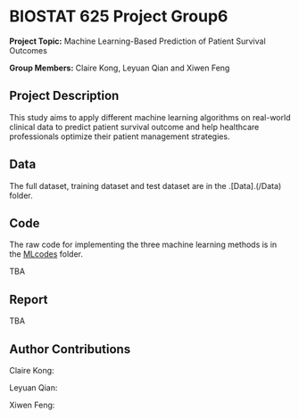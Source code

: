 # BIOSTAT 625 Project Group6
**Project Topic:** Machine Learning-Based Prediction of Patient Survival Outcomes

**Group Members:** Claire Kong, Leyuan Qian and Xiwen Feng

## Project Description

This study aims to apply different machine learning algorithms on real-world clinical data to predict patient survival outcome and help healthcare professionals optimize their patient management strategies.

## Data

The full dataset, training dataset and test dataset are in the .[Data].(/Data) folder.

## Code

The raw code for implementing the three machine learning methods is in the [MLcodes](/MLcodes) folder.

TBA

## Report

TBA

## Author Contributions
Claire Kong: 

Leyuan Qian:

Xiwen Feng:
